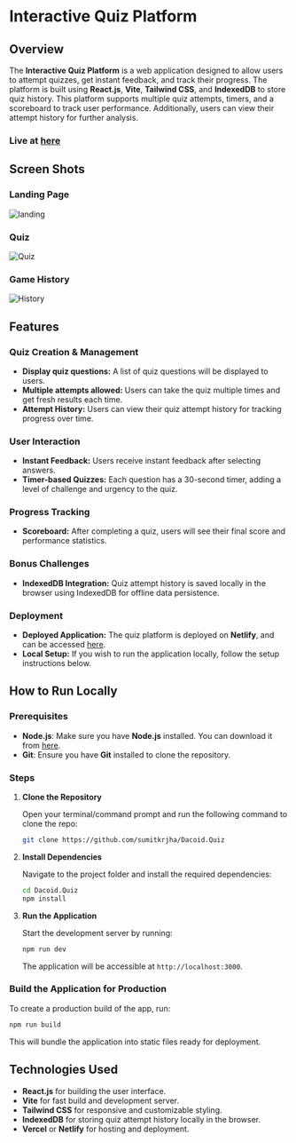 # Interactive Quiz Platform

## Overview

The **Interactive Quiz Platform** is a web application designed to allow users to attempt quizzes, get instant feedback, and track their progress. The platform is built using **React.js**, **Vite**, **Tailwind CSS**, and **IndexedDB** to store quiz history. This platform supports multiple quiz attempts, timers, and a scoreboard to track user performance. Additionally, users can view their attempt history for further analysis.
### Live at [here](https://quiz-sumit.netlify.app)

## Screen Shots
### Landing Page
![landing](https://github.com/user-attachments/assets/5e7c42e5-e0e1-4aef-b1c4-7d0a227a151a)

### Quiz
![Quiz](https://github.com/user-attachments/assets/d2f46859-2e38-40ee-bef5-a58cf0cca949)

### Game History
![History](https://github.com/user-attachments/assets/28e6a87b-23b9-4cbf-904b-fc6ffaf74e1d)

## Features

### Quiz Creation & Management

- **Display quiz questions:** A list of quiz questions will be displayed to users.
- **Multiple attempts allowed:** Users can take the quiz multiple times and get fresh results each time.
- **Attempt History:** Users can view their quiz attempt history for tracking progress over time.

### User Interaction

- **Instant Feedback:** Users receive instant feedback after selecting answers.
- **Timer-based Quizzes:** Each question has a 30-second timer, adding a level of challenge and urgency to the quiz.

### Progress Tracking

- **Scoreboard:** After completing a quiz, users will see their final score and performance statistics.

### Bonus Challenges

- **IndexedDB Integration:** Quiz attempt history is saved locally in the browser using IndexedDB for offline data persistence.

### Deployment

- **Deployed Application:** The quiz platform is deployed on **Netlify**, and can be accessed [here](https://quiz-sumit.netlify.app).
- **Local Setup:** If you wish to run the application locally, follow the setup instructions below.

## How to Run Locally

### Prerequisites

- **Node.js**: Make sure you have **Node.js** installed. You can download it from [here](https://nodejs.org/).
- **Git**: Ensure you have **Git** installed to clone the repository.

### Steps

1. **Clone the Repository**

   Open your terminal/command prompt and run the following command to clone the repo:

   ```bash
   git clone https://github.com/sumitkrjha/Dacoid.Quiz
   ```

2. **Install Dependencies**

   Navigate to the project folder and install the required dependencies:

   ```bash
   cd Dacoid.Quiz
   npm install
   ```

3. **Run the Application**

   Start the development server by running:

   ```bash
   npm run dev
   ```

   The application will be accessible at `http://localhost:3000`.

### Build the Application for Production

To create a production build of the app, run:

```bash
npm run build
```

This will bundle the application into static files ready for deployment.

## Technologies Used

- **React.js** for building the user interface.
- **Vite** for fast build and development server.
- **Tailwind CSS** for responsive and customizable styling.
- **IndexedDB** for storing quiz attempt history locally in the browser.
- **Vercel** or **Netlify** for hosting and deployment.
